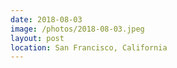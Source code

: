 ```yaml
---
date: 2018-08-03
image: /photos/2018-08-03.jpeg
layout: post
location: San Francisco, California
---
```




